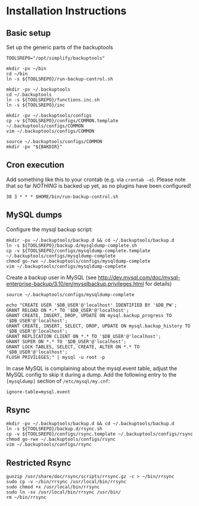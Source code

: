 Installation Instructions
=========================

Basic setup
-----------
Set up the generic parts of the backuptools
```
TOOLSREPO="/opt/simplify/backuptools"

mkdir -pv ~/bin
cd ~/bin
ln -s ${TOOLSREPO}/run-backup-control.sh

mkdir -pv ~/.backuptools
cd ~/.backuptools
ln -s ${TOOLSREPO}/functions.inc.sh
ln -s ${TOOLSREPO}/inc

mkdir -pv ~/.backuptools/configs
cp -v ${TOOLSREPO}/configs/COMMON.template ~/.backuptools/configs/COMMON
vim ~/.backuptools/configs/COMMON

source ~/.backuptools/configs/COMMON
mkdir -pv "${BAKDIR}"
```

Cron execution
--------------
Add something like this to your crontab (e.g. via `crontab -e`). Please note
that so far *NOTHING* is backed up yet, as no plugins have been configured!
```
38 3 * * * $HOME/bin/run-backup-control.sh
```

MySQL dumps
-----------

Configure the mysql backup script:
```
mkdir -pv ~/.backuptools/backup.d && cd ~/.backuptools/backup.d
ln -s ${TOOLSREPO}/backup.d/mysqldump-complete.sh
cp -v ${TOOLSREPO}/configs/mysqldump-complete.template ~/.backuptools/configs/mysqldump-complete
chmod go-rwx ~/.backuptools/configs/mysqldump-complete
vim ~/.backuptools/configs/mysqldump-complete
```

Create a backup user in MySQL (see
http://dev.mysql.com/doc/mysql-enterprise-backup/3.10/en/mysqlbackup.privileges.html
for details)
```
source ~/.backuptools/configs/mysqldump-complete

echo "CREATE USER '$DB_USER'@'localhost' IDENTIFIED BY '$DB_PW';
GRANT RELOAD ON *.* TO '$DB_USER'@'localhost';
GRANT CREATE, INSERT, DROP, UPDATE ON mysql.backup_progress TO '$DB_USER'@'localhost';
GRANT CREATE, INSERT, SELECT, DROP, UPDATE ON mysql.backup_history TO '$DB_USER'@'localhost';
GRANT REPLICATION CLIENT ON *.* TO '$DB_USER'@'localhost';
GRANT SUPER ON *.* TO '$DB_USER'@'localhost';
GRANT LOCK TABLES, SELECT, CREATE, ALTER ON *.* TO '$DB_USER'@'localhost';
FLUSH PRIVILEGES;" | mysql -u root -p
```

In case MySQL is complaining about the mysql.event table, adjust the MySQL
config to skip it during a dump. Add the following entry to the `[mysqldump]`
section of `/etc/mysql/my.cnf`:

```
ignore-table=mysql.event
```

Rsync
-----
```
mkdir -pv ~/.backuptools/backup.d && cd ~/.backuptools/backup.d
ln -s ${TOOLSREPO}/backup.d/rsync.sh
cp -v ${TOOLSREPO}/configs/rsync.template ~/.backuptools/configs/rsync
chmod go-rwx ~/.backuptools/configs/rsync
vim ~/.backuptools/configs/rsync
```

Restricted Rsync
----------------
```
gunzip /usr/share/doc/rsync/scripts/rrsync.gz -c > ~/bin/rrsync
sudo cp -v ~/bin/rrsync /usr/local/bin/rrsync
sudo chmod +x /usr/local/bin/rrsync
sudo ln -sv /usr/local/bin/rrsync /usr/bin/
rm ~/bin/rrsync
```
